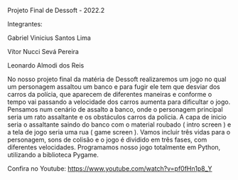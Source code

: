Projeto Final de Dessoft - 2022.2

Integrantes:

Gabriel Vinicius Santos Lima
 
Vítor Nucci Sevá Pereira 

Leonardo Almodi dos Reis

No nosso projeto final da matéria de Dessoft realizaremos um jogo no qual um personagem assaltou um banco e para fugir ele tem que desviar dos carros da polícia, que aparecem de diferentes maneiras e conforme o tempo vai passando a velocidade dos carros aumenta para dificultar o jogo. Pensamos num cenário de assalto a banco, onde o personagem principal seria um rato assaltante e os obstáculos carros da policia. A capa de inicio seria o assaltante saindo do banco com o material roubado ( intro screen ) e a tela de jogo seria uma rua ( game screen ). Vamos incluir três vidas para o personagem, sons de colisão e o jogo é dividido em três fases, com diferentes velocidades. Programamos nosso jogo totalmente em Python, utilizando a biblioteca Pygame.

Confira no Youtube:
https://www.youtube.com/watch?v=pf0fHn1p8_Y